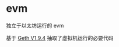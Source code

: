 # evm

独立于以太坊运行的 evm

基于 [Geth V1.9.4](https://github.com/ethereum/go-ethereum/releases/tag/v1.9.4) 抽取了虚拟机运行的必要代码
